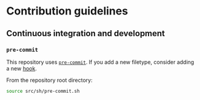 # Contribution guidelines

## Continuous integration and development

### `pre-commit`

This repository uses [`pre-commit`](https://pre-commit.com/). If you add a new
filetype, consider adding a new [hook](https://pre-commit.com/hooks.html).

From the repository root directory:

```sh
source src/sh/pre-commit.sh
```
